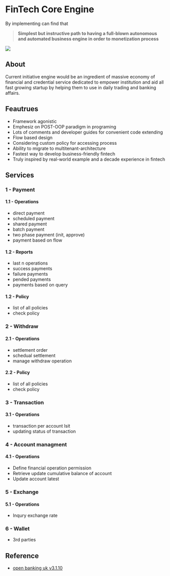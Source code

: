 # FinTech Core Engine

By implementing can find that

> **Simplest but instructive path to having a full-blown autonomous and automated business engine in order to monetization process**



![](https://img.rawpixel.com/s3fs-private/rawpixel_images/website_content/k-g-g1296-fintech.jpg?w=800&dpr=1&fit=default&crop=default&q=65&vib=3&con=3&usm=15&bg=F4F4F3&ixlib=js-2.2.1&s=f079a436e5bfb3fad425248c6cfb135a)

## About

Current initiative engine would be an ingredient of massive economy of financial and credential service dedicated to empower institution and aid all fast growing startup by helping them to use in daily trading and banking affairs.

## Feautrues

* Framework agonistic
* Emphesiz on POST-OOP paradigm in programing
* Lots of comments and developer guides for convenient code extending
* Flow based design
* Considering custom policy for accessing process
* Ability to migrate to multitenant-architecture
* Fastest way to develop business-friendly fintech
* Truly inspired by real-world example and a decade experience in fintech

## Services

### 1 - Payment

#### 1.1 - Operations

* direct payment
* scheduled payment
* shared payment
* batch payment
* two phase payment (init, approve)
* payment based on flow

#### 1.2 - Reports

* last n operations
* success payments
* failure payments
* pended payments
* payments based on query

#### 1.2 - Policy

* list of all policies
* check policy

### 2 - Withdraw

#### 2.1 - Operations

* settlement order
* schedual settlement
* manage withdraw operation

#### 2.2 - Policy

* list of all policies
* check policy

### 3 - Transaction

#### 3.1 - Operations

* transaction per account lsit
* updating status of transaction

### 4 - Account managment

#### 4.1 - Operations

* Define financial operation permission
* Retrieve update cumulative balance of account
* Update account latest 

### 5 - Exchange

#### 5.1 - Operations

* Inqury exchange rate

### 6 - Wallet

* 3rd parties


## Reference

* [open banking uk v3.1.10](https://openbankinguk.github.io/read-write-api-site3/v3.1.10/resources-and-data-models/pisp/domestic-payments.html)